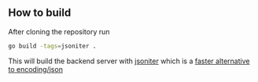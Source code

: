 ## How to build
After cloning the repository run 
```sh
go build -tags=jsoniter .
```
This will build the backend server with [jsoniter](https://github.com/json-iterator/go) which is a [faster alternative to encoding/json](https://github.com/json-iterator/go?tab=readme-ov-file#benchmark)